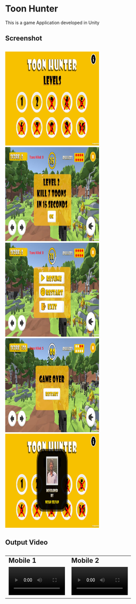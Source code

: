 # Toon Hunter
This is a game Application developed in Unity


<h2>Screenshot <h2>
<img src="https://github.com/NesanSelvan/Toon-Hunter/blob/main/Assets/3.jpg" width=300 height=300>
<img src="https://github.com/NesanSelvan/Toon-Hunter/blob/main/Assets/5.jpg" width=300 height=300>
<img src="https://github.com/NesanSelvan/Toon-Hunter/blob/main/Assets/2.jpg" width=300 height=300>
<img src="https://github.com/NesanSelvan/Toon-Hunter/blob/main/Assets/4.jpg" width=300 height=300>
<img src="https://github.com/NesanSelvan/Toon-Hunter/blob/main/Assets/1.jpg" width=300 height=300>

<h2>Output Video <h2>
<table>
  <tr>
    <td>Mobile 1</td>
     <td>Mobile 2</td>
  </tr>
  <tr>
    <td><video src='https://github.com/NesanSelvan/Chat-Hub/assets/88973192/82c9a081-8c46-47aa-91a6-d713d6c8a035' width=180/></td>
    <td><video src='https://github.com/NesanSelvan/Chat-Hub/assets/88973192/cf7e99ad-4784-45f3-a279-2fe2c3b63f1d' width=180/></td>
  </tr>
 </table>
